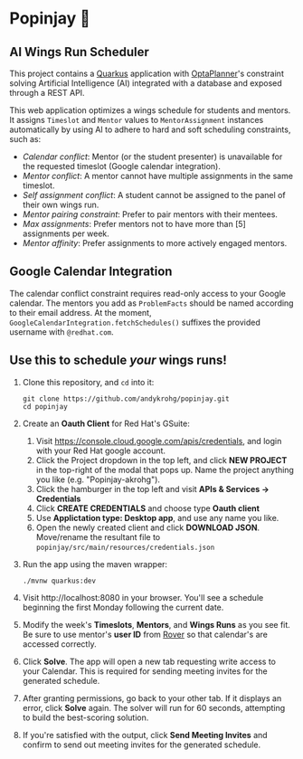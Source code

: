 # Popinjay 🦜
## AI Wings Run Scheduler

This project contains a [Quarkus](https://quarkus.io/) application
with [OptaPlanner](https://www.optaplanner.org/)'s constraint solving Artificial Intelligence (AI)
integrated with a database and exposed through a REST API.

This web application optimizes a wings schedule for students and mentors.
It assigns `Timeslot` and `Mentor` values to `MentorAssignment` instances automatically
by using AI to adhere to hard and soft scheduling constraints, such as:

* *Calendar conflict*: Mentor (or the student presenter) is unavailable for the requested timeslot (Google calendar integration).
* *Mentor conflict*: A mentor cannot have multiple assignments in the same timeslot.
* *Self assignment conflict*: A student cannot be assigned to the panel of their own wings run.
* *Mentor pairing constraint*:  Prefer to pair mentors with their mentees.
* *Max assignments*: Prefer mentors not to have more than [5] assignments per week.
* *Mentor affinity*: Prefer assignments to more actively engaged mentors.

## Google Calendar Integration
The calendar conflict constraint requires read-only access to your Google calendar. The mentors you add as `ProblemFacts` should be named according to their email address. At the moment, `GoogleCalendarIntegration.fetchSchedules()` suffixes the provided username with `@redhat.com`.

## Use this to schedule *your* wings runs!

1. Clone this repository, and `cd` into it:

    ```
    git clone https://github.com/andykrohg/popinjay.git
    cd popinjay
    ```
2. Create an **Oauth Client** for Red Hat's GSuite:
    1. Visit https://console.cloud.google.com/apis/credentials, and login with your Red Hat google account.
    2. Click the Project dropdown in the top left, and click **NEW PROJECT** in the top-right of the modal that pops up. Name the project anything you like (e.g. "Popinjay-akrohg").
    3. Click the hamburger in the top left and visit **APIs & Services -> Credentials**
    4. Click **CREATE CREDENTIALS** and choose type **Oauth client**
    5. Use **Applictation type: Desktop app**, and use any name you like.
    6. Open the newly created client and click **DOWNLOAD JSON**. Move/rename the resultant file to `popinjay/src/main/resources/credentials.json`
3. Run the app using the maven wrapper:

    ```
    ./mvnw quarkus:dev
    ```

4. Visit http://localhost:8080 in your browser. You'll see a schedule beginning the first Monday following the current date.
5. Modify the week's **Timeslots**, **Mentors**, and **Wings Runs** as you see fit. Be sure to use mentor's **user ID** from [Rover](https://rover.redhat.com/people) so that calendar's are accessed correctly.
6. Click **Solve**. The app will open a new tab requesting write access to your Calendar. This is required for sending meeting invites for the generated schedule.
7. After granting permissions, go back to your other tab. If it displays an error, click **Solve** again. The solver will run for 60 seconds, attempting to build the best-scoring solution.
8. If you're satisfied with the output, click **Send Meeting Invites** and confirm to send out meeting invites for the generated schedule.

